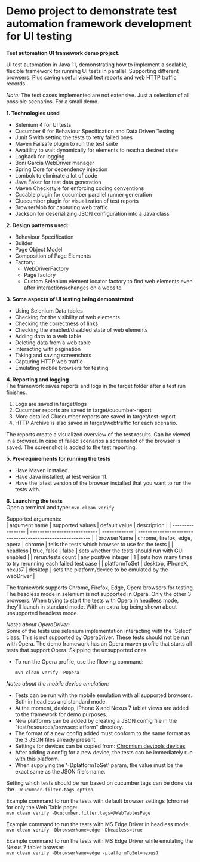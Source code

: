 # Demo project to demonstrate test automation framework development for UI testing

**Test automation UI framework demo project.**

UI test automation in Java 11, demonstrating how to implement a scalable, flexible framework for running UI tests in parallel.
Supporting different browsers.
Plus saving useful visual test reports and web HTTP traffic records.

*Note:* The test cases implemented are not extensive. Just a selection of all possible scenarios.
For a small demo.

**1. Technologies used**
- Selenium 4 for UI tests
- Cucumber 6 for Behaviour Specification and Data Driven Testing
- Junit 5 with setting the tests to retry failed ones
- Maven Failsafe plugin to run the test suite
- Awaitility to wait dynamically for elements to reach a desired state
- Logback for logging
- Boni Garcia WebDriver manager
- Spring Core for dependency injection
- Lombok to eliminate a lot of code
- Java Faker for test data generation
- Maven Checkstyle for enforcing coding conventions
- Cucable plugin for cucumber parallel runner generation
- Cluecumber plugin for visualization of test reports
- BrowserMob for capturing web traffic
- Jackson for deserializing JSON configuration into a Java class

**2. Design patterns used:**
- Behaviour Specification
- Builder
- Page Object Model
- Composition of Page Elements
- Factory:
    * WebDriverFactory
    * Page factory
    * Custom Selenium element locator factory to find web elements even after interactions/changes on a website

**3. Some aspects of UI testing being demonstrated:**
- Using Selenium Data tables
- Checking for the visibility of web elements
- Checking the correctness of links
- Checking the enabled/disabled state of web elements
- Adding data to a web table
- Deleting data from a web table
- Interacting with pagination
- Taking and saving screenshots
- Capturing HTTP web traffic
- Emulating mobile browsers for testing

**4. Reporting and logging**  
The framework saves reports and logs in the target folder after a test run finishes.
1. Logs are saved in target/logs
1. Cucumber reports are saved in target/cucumber-report
1. More detailed Cluecumber reports are saved in target/test-report
1. HTTP Archive is also saved in target/webtraffic for each scenario.
   
The reports create a visualized overview of the test results. Can be viewed in a browser.
In case of failed scenarios a screenshot of the browser is saved.
The screenshot is added to the test reporting.

**5. Pre-requirements for running the tests**
- Have Maven installed.
- Have Java installed, at lest version 11.
- Have the latest version of the browser installed that you want to run the tests with.

**6. Launching the tests**  
Open a terminal and type:
    ```
    mvn clean verify
    ```
    
Supported arguments:  
| argument name     | supported values             | default value | description                                                |
| ----------------- | ---------------------------- | ------------- | ---------------------------------------------------------- |
| browserName       | chrome, firefox, edge, opera | chrome        | tells the tests which browser to use for the tests         |
| headless          | true, false                  | false         | sets whether the tests should run with GUI enabled         |
| rerun.tests.count | any positive integer         | 1             | sets how many times to try rerunning each failed test case |
| platformToSet     | desktop, iPhoneX, nexus7     | desktop       | sets the platform/device to be emulated by the webDriver   |

The framework supports Chrome, Firefox, Edge, Opera browsers for testing.
The headless mode in selenium is not supported in Opera. Only the other 3 browsers.
When trying to start the tests with Opera in headless mode, they'll launch in standard mode.
With an extra log being shown about unsupported headless mode.

*Notes about OperaDriver:*  
    Some of the tests use selenium implementation interacting with the 'Select' class.
    This is not supported by OperaDriver.
    These tests should not be run with Opera.
    The demo framework has an Opera maven profile that starts all tests that support Opera.
    Skipping the unsupported ones.

   - To run the Opera profile, use the fllowing command:
        ```
        mvn clean verify -POpera
        ```

*Notes about the mobile device emulation:* 
- Tests can be run with the mobile emulation with all supported browsers.
Both in headless and standard mode.
- At the moment, desktop, iPhone X and Nexus 7 tablet views are added to the framework for demo purposes.
- New platforms can be added by creating a JSON config file in the "test/resources/browserplatform" directory.
- The format of a new config added must conform to the same format as the 3 JSON files already present.
- Settings for devices can be copied from: [Chromium devtools devices](https://chromium.googlesource.com/chromium/src/+/167a7f5e03f8b9bd297d2663ec35affa0edd5076/third_party/WebKit/Source/devtools/front_end/emulated_devices/module.json)
- After adding a config for a new device, the tests can be immediately run with this platform.
- When supplying the '-DplatformToSet' param, the value must be the exact same as the JSON file's name.

Setting which tests should be run based on cucumber tags can be done via the ```-Dcucumber.filter.tags option```.

Example command to run the tests with default browser settings (chrome) for only the Web Table page:  
    ```
    mvn clean verify -Dcucumber.filter.tags=@WebTablesPage
    ```

Example command to run the tests with MS Edge Driver in headless mode:  
    ```
    mvn clean verify -DbrowserName=edge -Dheadless=true
    ```

Example command to run the tests with MS Edge Driver while emulating the Nexus 7 tablet browser:  
    ```
    mvn clean verify -DbrowserName=edge -platformToSet=nexus7
    ```